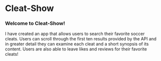 # Cleat-Show

### Welcome to Cleat-Show!
I have created an app that allows users to search their favorite soccer cleats. Users can scroll through the first ten results provided by the API and in greater detail they can examine each cleat and a short synopsis of its content. Users are also able to leave likes and reviews for their favorite cleats!